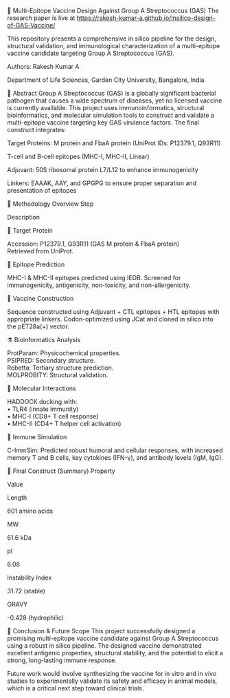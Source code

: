 🧬 Multi-Epitope Vaccine Design Against Group A Streptococcus (GAS)
The research paper is live at https://rakesh-kumar-a.github.io/Insilico-design-of-GAS-Vaccine/

This repository presents a comprehensive in silico pipeline for the design, structural validation, and immunological characterization of a multi-epitope vaccine candidate targeting Group A Streptococcus (GAS).

Authors: Rakesh Kumar A

Department of Life Sciences, Garden City University, Bangalore, India

📄 Abstract
Group A Streptococcus (GAS) is a globally significant bacterial pathogen that causes a wide spectrum of diseases, yet no licensed vaccine is currently available. This project uses immunoinformatics, structural bioinformatics, and molecular simulation tools to construct and validate a multi-epitope vaccine targeting key GAS virulence factors. The final construct integrates:

Target Proteins: M protein and FbaA protein (UniProt IDs: P12379.1, Q93R11)

T-cell and B-cell epitopes (MHC-I, MHC-II, Linear)

Adjuvant: 50S ribosomal protein L7/L12 to enhance immunogenicity

Linkers: EAAAK, AAY, and GPGPG to ensure proper separation and presentation of epitopes

🔬 Methodology Overview
Step

Description

🎯 Target Protein

Accession: P12379.1, Q93R11 (GAS M protein & FbaA protein) <br> Retrieved from UniProt.

🧩 Epitope Prediction

MHC-I & MHC-II epitopes predicted using IEDB. Screened for immunogenicity, antigenicity, non-toxicity, and non-allergenicity.

🧱 Vaccine Construction

Sequence constructed using Adjuvant + CTL epitopes + HTL epitopes with appropriate linkers. Codon-optimized using JCat and cloned in silico into the pET28a(+) vector.

⚗️ Bioinformatics Analysis

ProtParam: Physicochemical properties. <br> PSIPRED: Secondary structure. <br> Robetta: Tertiary structure prediction. <br> MOLPROBITY: Structural validation.

🧬 Molecular Interactions

HADDOCK docking with: <br> • TLR4 (innate immunity) <br> • MHC-I (CD8+ T cell response) <br> • MHC-II (CD4+ T helper cell activation)

🧪 Immune Simulation

C-ImmSim: Predicted robust humoral and cellular responses, with increased memory T and B cells, key cytokines (IFN-γ), and antibody levels (IgM, IgG).

🧪 Final Construct (Summary)
Property

Value

Length

601 amino acids

MW

61.6 kDa

pI

6.08

Instability Index

31.72 (stable)

GRAVY

-0.428 (hydrophilic)

🔬 Conclusion & Future Scope
This project successfully designed a promising multi-epitope vaccine candidate against Group A Streptococcus using a robust in silico pipeline. The designed vaccine demonstrated excellent antigenic properties, structural stability, and the potential to elicit a strong, long-lasting immune response.

Future work would involve synthesizing the vaccine for in vitro and in vivo studies to experimentally validate its safety and efficacy in animal models, which is a critical next step toward clinical trials.

